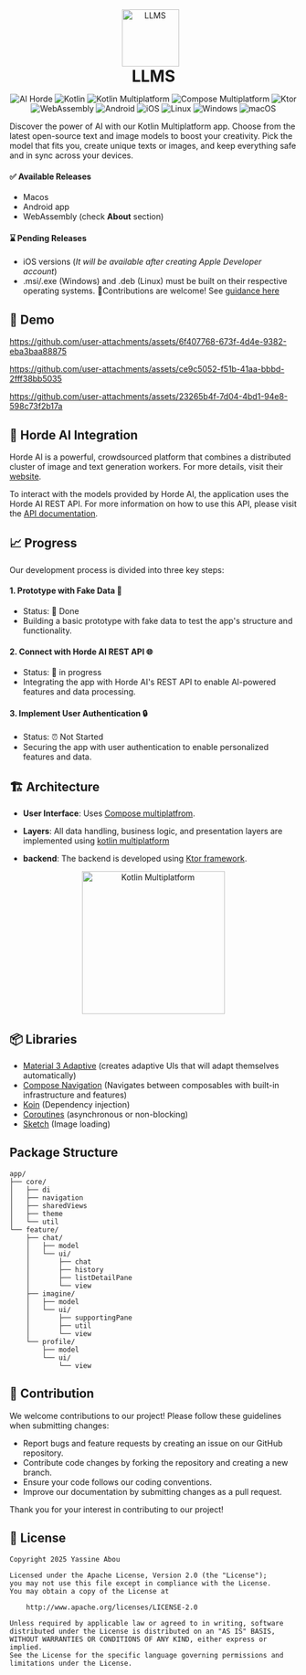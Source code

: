 <div align="center">  
 <img src="https://i.imgur.com/aBVZRPL.png" alt="LLMS" style="width: 100px; height: 100px; object-fit: contain; margin-right: 10px;">
 <h1 style="display: inline-block; margin: 0; vertical-align: middle; text-align: center; width: 100%;">LLMS</h1>  
</div>

<p align="center">
<img src="https://img.shields.io/badge/AI%20Horde-FF2222?logo=ai" alt="AI Horde">
<img src="https://img.shields.io/badge/Kotlin-7F52FF?style=flat&logo=kotlin&logoColor=white" alt="Kotlin">
<img src="https://img.shields.io/badge/Kotlin%20Multiplatform-7F52FF?style=flat&logo=kotlin&logoColor=white" alt="Kotlin Multiplatform">
<img src="https://img.shields.io/badge/Compose%20Multiplatform-4285F4?logo=jetpack-compose&logoColor=white" alt="Compose Multiplatform">
<img src="https://img.shields.io/badge/Ktor-0099FF?logo=ktor&logoColor=white" alt="Ktor">
<img src="https://img.shields.io/badge/WebAssembly-654FF0?logo=webassembly&logoColor=white" alt="WebAssembly">
<img src="https://img.shields.io/badge/Android-3DDC84?logo=android" alt="Android">
<img src="https://img.shields.io/badge/iOS-000000?logo=apple" alt="iOS">
<img src="https://img.shields.io/badge/Linux-FCC624?logo=linux&logoColor=black" alt="Linux">
<img src="https://img.shields.io/badge/Windows-0078D6?logo=windows" alt="Windows">
<img src="https://img.shields.io/badge/macOS-808080?logo=apple" alt="macOS">
</p>

Discover the power of AI with our Kotlin Multiplatform app. Choose from the latest open-source text and image models to boost your creativity. Pick the model that fits you, create unique texts or images, and keep everything safe and in sync across your devices.

#### ✅ Available Releases
- Macos
- Android app  
- WebAssembly (check **About** section)  

#### ⌛ Pending Releases  
- iOS versions (*It will be available after creating Apple Developer account*)
- .msi/.exe (Windows) and .deb (Linux) must be built on their respective operating systems. 🤝Contributions are welcome! See [guidance here](https://www.jetbrains.com/help/kotlin-multiplatform-dev/compose-native-distribution.html#minification-and-obfuscation)

## 🎨 Demo
https://github.com/user-attachments/assets/6f407768-673f-4d4e-9382-eba3baa88875

https://github.com/user-attachments/assets/ce9c5052-f51b-41aa-bbbd-2fff38bb5035

https://github.com/user-attachments/assets/23265b4f-7d04-4bd1-94e8-598c73f2b17a



## 🤖 Horde AI Integration

Horde AI is a powerful, crowdsourced platform that combines a distributed cluster of image and text
generation workers. For more details, visit their [website](https://stablehorde.net/).

To interact with the models provided by Horde AI, the application uses the Horde AI REST API.
For more information on how to use this API, please visit
the [API documentation](https://stablehorde.net/api/).

## 📈 Progress

Our development process is divided into three key steps:

#### 1. Prototype with Fake Data 🚧

- Status: 🎯 Done
- Building a basic prototype with fake data to test the app's structure and functionality.

#### 2. Connect with Horde AI REST API 🌐

- Status: 🔄 in progress
- Integrating the app with Horde AI's REST API to enable AI-powered features and data processing.

#### 3. Implement User Authentication 🔒

- Status: ⏰ Not Started
- Securing the app with user authentication to enable personalized features and data.

## 🏗️ Architecture

- **User Interface**:
  Uses [Compose multiplatfrom](https://www.jetbrains.com/lp/compose-multiplatform/).

- **Layers**: All data handling, business logic, and presentation layers are implemented
  using [kotlin multiplatform](https://www.jetbrains.com/kotlin-multiplatform/)

- **backend**: The backend is developed using [Ktor framework](https://ktor.io/).

<p align="center">
  <img src="https://miro.medium.com/v2/resize:fit:2552/1*0MUE4D4nlEITAUyOTZ1zcg.png" alt="Kotlin Multiplatform" width="250">
</p>

## 📦 Libraries

- [Material 3 Adaptive](https://www.jetbrains.com/help/kotlin-multiplatform-dev/whats-new-compose-170.html#across-platforms) (creates adaptive UIs that will adapt themselves automatically)
- [Compose Navigation](https://www.jetbrains.com/help/kotlin-multiplatform-dev/compose-navigation-routing.html) (Navigates between composables with built-in infrastructure and features)
- [Koin](https://insert-koin.io/docs/reference/koin-compose/compose/) (Dependency injection)
- [Coroutines](https://github.com/Kotlin/kotlinx.coroutines) (asynchronous or non-blocking)
- [Sketch](https://github.com/panpf/sketch) (Image loading)

## Package Structure
```  
app/
├── core/
│   ├── di
│   ├── navigation
│   ├── sharedViews
│   ├── theme
│   └── util
└── feature/
    ├── chat/
    │   ├── model
    │   └── ui/
    │       ├── chat
    │       ├── history
    │       ├── listDetailPane
    │       └── view
    ├── imagine/
    │   ├── model
    │   └── ui/
    │       ├── supportingPane
    │       ├── util
    │       └── view
    └── profile/
        ├── model
        └── ui/
            └── view
``` 

## 🤝 Contribution

We welcome contributions to our project! Please follow these guidelines when submitting changes:

- Report bugs and feature requests by creating an issue on our GitHub repository.
- Contribute code changes by forking the repository and creating a new branch.
- Ensure your code follows our coding conventions.
- Improve our documentation by submitting changes as a pull request.

Thank you for your interest in contributing to our project!

## 📜 License

```
Copyright 2025 Yassine Abou 
  
Licensed under the Apache License, Version 2.0 (the "License");  
you may not use this file except in compliance with the License.  
You may obtain a copy of the License at  
  
    http://www.apache.org/licenses/LICENSE-2.0  
  
Unless required by applicable law or agreed to in writing, software  
distributed under the License is distributed on an "AS IS" BASIS,  
WITHOUT WARRANTIES OR CONDITIONS OF ANY KIND, either express or implied.  
See the License for the specific language governing permissions and  
limitations under the License.
